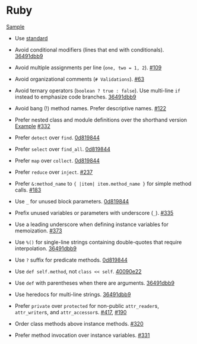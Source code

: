 Ruby
====

[Sample](sample.rb)

* Use [standard](https://github.com/testdouble/standard)

* Avoid conditional modifiers (lines that end with conditionals). [36491dbb9]
* Avoid multiple assignments per line (`one, two = 1, 2`). [#109]
* Avoid organizational comments (`# Validations`). [#63]
* Avoid ternary operators (`boolean ? true : false`). Use multi-line `if`
  instead to emphasize code branches. [36491dbb9]
* Avoid bang (!) method names. Prefer descriptive names. [#122]
* Prefer nested class and module definitions over the shorthand version
  [Example][class definition example] [#332]
* Prefer `detect` over `find`. [0d819844]
* Prefer `select` over `find_all`. [0d819844]
* Prefer `map` over `collect`. [0d819844]
* Prefer `reduce` over `inject`. [#237]
* Prefer `&:method_name` to `{ |item| item.method_name }` for simple method
  calls. [#183]
* Use `_` for unused block parameters. [0d819844]
* Prefix unused variables or parameters with underscore (`_`). [#335]
* Use a leading underscore when defining instance variables for memoization.
  [#373]
* Use `%()` for single-line strings containing double-quotes that require 
  interpolation. [36491dbb9]
* Use `?` suffix for predicate methods. [0d819844]
* Use `def self.method`, not `class << self`. [40090e22]
* Use `def` with parentheses when there are arguments. [36491dbb9]
* Use heredocs for multi-line strings. [36491dbb9]
* Prefer `private` over `protected` for non-public `attr_reader`s,
  `attr_writer`s, and `attr_accessor`s. [#417], [#190]
* Order class methods above instance methods. [#320]
* Prefer method invocation over instance variables. [#331]

[#63]: https://github.com/thoughtbot/guides/pull/63
[#109]: https://github.com/thoughtbot/guides/pull/109
[#122]: https://github.com/thoughtbot/guides/pull/122
[#183]: https://github.com/thoughtbot/guides/pull/183
[#190]: https://github.com/thoughtbot/guides/pull/190
[#237]: https://github.com/thoughtbot/guides/pull/237
[#320]: https://github.com/thoughtbot/guides/pull/320
[#331]: https://github.com/thoughtbot/guides/pull/331
[#332]: https://github.com/thoughtbot/guides/pull/332
[#335]: https://github.com/thoughtbot/guides/pull/335
[#373]: https://github.com/thoughtbot/guides/pull/373
[#417]: https://github.com/thoughtbot/guides/pull/417
[0d819844]: https://github.com/thoughtbot/guides/commit/0d819844
[36491dbb9]: https://github.com/thoughtbot/guides/commit/36491dbb9
[40090e22]: https://github.com/thoughtbot/guides/commit/40090e22
[class definition example]: /style/ruby/sample.rb#L103
